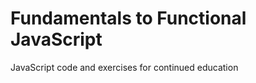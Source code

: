 Fundamentals to Functional JavaScript
=====================================

JavaScript code and exercises for continued education
